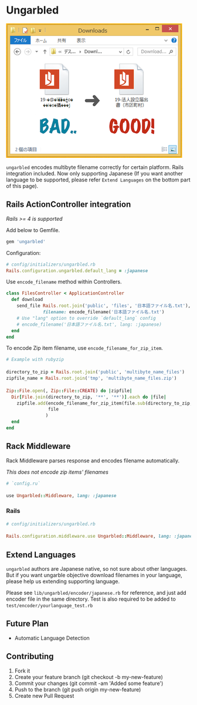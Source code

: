 # Ungarbled

![ungarbled](./readme/readme.png)

`ungarbled` encodes multibyte filename correctly for certain platform. Rails integration included. Now only supporting Japanese (If you want another language to be supported, please refer `Extend Languages` on the bottom part of this page).

## Rails ActionController integration

_Rails >= 4 is supported_

Add below to Gemfile.

```ruby
gem 'ungarbled'
```

Configuration:

```ruby
# config/initializers/ungarbled.rb
Rails.configuration.ungarbled.default_lang = :japanese
```

Use `encode_filename` method within Controllers.

```ruby
class FilesController < ApplicationController
  def download
    send_file Rails.root.join('public', 'files', '日本語ファイル名.txt'),
              filename: encode_filename('日本語ファイル名.txt')
    # Use "lang" option to override `default_lang` config
    # encode_filename('日本語ファイル名.txt', lang: :japanese)
  end
end
```

To encode Zip item filename, use `encode_filename_for_zip_item`.

```ruby
# Example with rubyzip

directory_to_zip = Rails.root.join('public', 'multibyte_name_files')
zipfile_name = Rails.root.join('tmp', 'multibyte_name_files.zip')

Zip::File.open(, Zip::File::CREATE) do |zipfile|
  Dir[File.join(directory_to_zip, '**', '**')].each do |file|
    zipfile.add(encode_filename_for_zip_item(file.sub(directory_to_zip, '')),
                file
               )
  end
end
```

## Rack Middleware

Rack Middleware parses response and encodes filename automatically.

_This does not encode zip items' filenames_


```ruby
# `config.ru`

use Ungarbled::Middleware, lang: :japanese
```

### Rails

```ruby
# config/initializers/ungarbled.rb

Rails.configuration.middleware.use Ungarbled::Middleware, lang: :japanese
```

## Extend Languages

`ungarbled` authors are Japanese native, so not sure about other languages. But if you want ungarble objective download filenames in your language, please help us extending supporting language.

Please see `lib/ungarbled/encoder/japanese.rb` for reference, and just add encoder file in the same directory. Test is also required to be added to `test/encoder/yourlanguage_test.rb`

## Future Plan

* Automatic Language Detection

## Contributing

1. Fork it
1. Create your feature branch (git checkout -b my-new-feature)
1. Commit your changes (git commit -am 'Added some feature')
1. Push to the branch (git push origin my-new-feature)
1. Create new Pull Request
